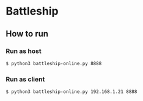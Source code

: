 # Battleship
## How to run

### Run as host
```sh
$ python3 battleship-online.py 8888
```
### Run as client
```sh
$ python3 battleship-online.py 192.168.1.21 8888
```
